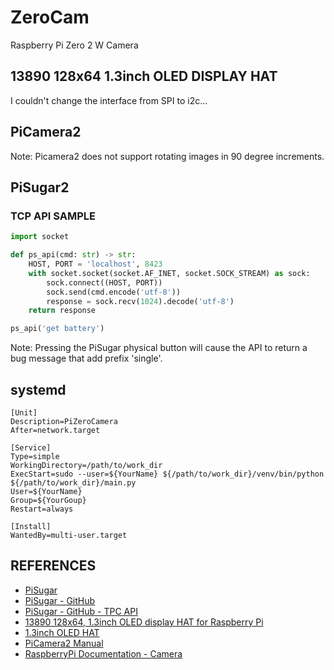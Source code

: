 # ZeroCam
Raspberry Pi Zero 2 W Camera

## 13890 128x64 1.3inch OLED DISPLAY HAT
I couldn't change the interface from SPI to i2c...

## PiCamera2
Note: Picamera2 does not support rotating images in 90 degree increments.

## PiSugar2
### TCP API SAMPLE
```python
import socket

def ps_api(cmd: str) -> str:
    HOST, PORT = 'localhost', 8423
    with socket.socket(socket.AF_INET, socket.SOCK_STREAM) as sock:
        sock.connect((HOST, PORT))
        sock.send(cmd.encode('utf-8'))
        response = sock.recv(1024).decode('utf-8')
    return response

ps_api('get battery')
```

Note: Pressing the PiSugar physical button will cause the API to return a bug message that add prefix 'single'.

## systemd
```
[Unit]
Description=PiZeroCamera
After=network.target

[Service]
Type=simple
WorkingDirectory=/path/to/work_dir
ExecStart=sudo --user=${YourName} ${/path/to/work_dir}/venv/bin/python ${/path/to/work_dir}/main.py
User=${YourName}
Group=${YourGoup}
Restart=always

[Install]
WantedBy=multi-user.target
```

## REFERENCES
- [PiSugar](https://www.pisugar.com/)
- [PiSugar - GitHub](https://github.com/PiSugar/PiSugar)
- [PiSugar - GitHub - TPC API](https://github.com/PiSugar/pisugar-power-manager-rs#unix-domain-socket--webscoket--tcp)
- [13890 128x64, 1.3inch OLED display HAT for Raspberry Pi](https://www.waveshare.com/1.3inch-oled-hat.htm)
- [1.3inch OLED HAT](https://www.waveshare.com/wiki/1.3inch_OLED_HAT)
- [PiCamera2 Manual](https://datasheets.raspberrypi.com/camera/picamera2-manual.pdf)
- [RaspberryPi Documentation - Camera](https://www.raspberrypi.com/documentation/accessories/camera.html)
